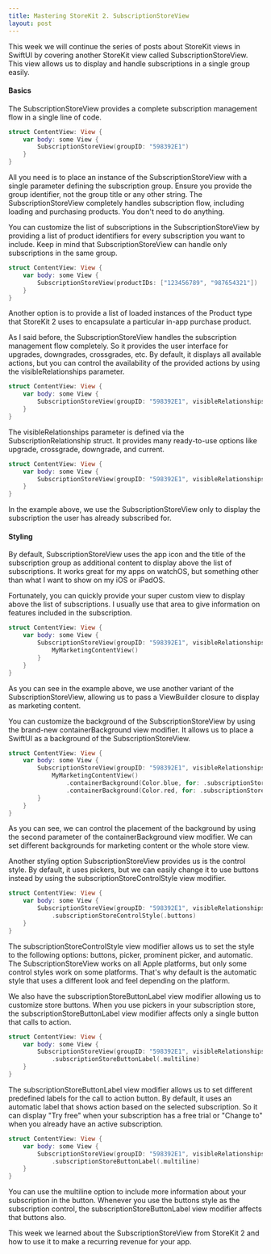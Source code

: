 ```yaml
---
title: Mastering StoreKit 2. SubscriptionStoreView
layout: post
---
```


This week we will continue the series of posts about StoreKit views in SwiftUI by covering another StoreKit view called SubscriptionStoreView. This view allows us to display and handle subscriptions in a single group easily.

#### Basics
The SubscriptionStoreView provides a complete subscription management flow in a single line of code.

```swift
struct ContentView: View {
    var body: some View {
        SubscriptionStoreView(groupID: "598392E1")
    }
}
```

All you need is to place an instance of the SubscriptionStoreView with a single parameter defining the subscription group. Ensure you provide the group identifier, not the group title or any other string. The SubscriptionStoreView completely handles subscription flow, including loading and purchasing products. You don't need to do anything.

You can customize the list of subscriptions in the SubscriptionStoreView by providing a list of product identifiers for every subscription you want to include. Keep in mind that SubscriptionStoreView can handle only subscriptions in the same group.

```swift
struct ContentView: View {
    var body: some View {
        SubscriptionStoreView(productIDs: ["123456789", "987654321"])
    }
}
```

Another option is to provide a list of loaded instances of the Product type that StoreKit 2 uses to encapsulate a particular in-app purchase product.

As I said before, the SubscriptionStoreView handles the subscription management flow completely. So it provides the user interface for upgrades, downgrades, crossgrades, etc. By default, it displays all available actions, but you can control the availability of the provided actions by using the visibleRelationships parameter.

```swift
struct ContentView: View {
    var body: some View {
        SubscriptionStoreView(groupID: "598392E1", visibleRelationships: .all)
    }
}
```

The visibleRelationships parameter is defined via the SubscriptionRelationship struct. It provides many ready-to-use options like upgrade, crossgrade, downgrade, and current.

```swift
struct ContentView: View {
    var body: some View {
        SubscriptionStoreView(groupID: "598392E1", visibleRelationships: .current)
    }
}
```

In the example above, we use the SubscriptionStoreView only to display the subscription the user has already subscribed for.

#### Styling
By default, SubscriptionStoreView uses the app icon and the title of the subscription group as additional content to display above the list of subscriptions. It works great for my apps on watchOS, but something other than what I want to show on my iOS or iPadOS.

Fortunately, you can quickly provide your super custom view to display above the list of subscriptions. I usually use that area to give information on features included in the subscription.

```swift
struct ContentView: View {
    var body: some View {
        SubscriptionStoreView(groupID: "598392E1", visibleRelationships: .all) {
            MyMarketingContentView()
        }
    }
}
```

As you can see in the example above, we use another variant of the SubscriptionStoreView, allowing us to pass a ViewBuilder closure to display as marketing content.

You can customize the background of the SubscriptionStoreView by using the brand-new containerBackground view modifier. It allows us to place a SwiftUI as a background of the SubscriptionStoreView.

```swift
struct ContentView: View {
    var body: some View {
        SubscriptionStoreView(groupID: "598392E1", visibleRelationships: .all) {
            MyMarketingContentView()
                .containerBackground(Color.blue, for: .subscriptionStoreHeader)
                .containerBackground(Color.red, for: .subscriptionStoreFullHeight)
        }
    }
}
```

As you can see, we can control the placement of the background by using the second parameter of the containerBackground view modifier. We can set different backgrounds for marketing content or the whole store view.

Another styling option SubscriptionStoreView provides us is the control style. By default, it uses pickers, but we can easily change it to use buttons instead by using the subscriptionStoreControlStyle view modifier.

```swift
struct ContentView: View {
    var body: some View {
        SubscriptionStoreView(groupID: "598392E1", visibleRelationships: .all)
            .subscriptionStoreControlStyle(.buttons)
    }
}
```

The subscriptionStoreControlStyle view modifier allows us to set the style to the following options: buttons, picker, prominent picker, and automatic. The SubscriptionStoreView works on all Apple platforms, but only some control styles work on some platforms. That's why default is the automatic style that uses a different look and feel depending on the platform.

We also have the subscriptionStoreButtonLabel view modifier allowing us to customize store buttons. When you use pickers in your subscription store, the subscriptionStoreButtonLabel view modifier affects only a single button that calls to action.

```swift
struct ContentView: View {
    var body: some View {
        SubscriptionStoreView(groupID: "598392E1", visibleRelationships: .all)
            .subscriptionStoreButtonLabel(.multiline)
    }
}
```

The subscriptionStoreButtonLabel view modifier allows us to set different predefined labels for the call to action button. By default, it uses an automatic label that shows action based on the selected subscription. So it can display "Try free" when your subscription has a free trial or "Change to" when you already have an active subscription.

```swift
struct ContentView: View {
    var body: some View {
        SubscriptionStoreView(groupID: "598392E1", visibleRelationships: .all)
            .subscriptionStoreButtonLabel(.multiline)
    }
}
```

You can use the multiline option to include more information about your subscription in the button. Whenever you use the buttons style as the subscription control, the subscriptionStoreButtonLabel view modifier affects that buttons also.

This week we learned about the SubscriptionStoreView from StoreKit 2 and how to use it to make a recurring revenue for your app.

